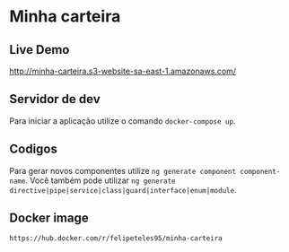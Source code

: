 # Minha carteira

## Live Demo

http://minha-carteira.s3-website-sa-east-1.amazonaws.com/

## Servidor de dev

Para iniciar a aplicação utilize o comando `docker-compose up`.

## Codigos

Para gerar novos componentes utilize `ng generate component component-name`. Você também pode utilizar `ng generate directive|pipe|service|class|guard|interface|enum|module`.

## Docker image

`https://hub.docker.com/r/felipeteles95/minha-carteira`